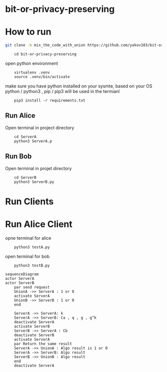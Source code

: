 # bit-or-privacy-preserving

# How to run

```bash
git clone -b mix_the_code_with_union https://github.com/yakov103/bit-or-privacy-preserving.git
```

```
    cd bit-or-privacy-preserving
```

open python environment 

```
    virtualenv .venv
    source .venv/bin/activate
```

make sure you have python installed on your sysmte, based on your OS python / python3 , pip / pip3 will be used in the termianl

```
    pip3 install -r requirements.txt
```

## Run Alice

Open terminal in project directory

```
    cd ServerA
    python3 ServerA.p
```

## Run Bob

Open terminal in projet directory

```
    cd ServerB
    python3 ServerB.py
```


# Run Clients

# Run Alice Client

opne terminal for alice
```
    python3 testA.py
```

open terminal for bob

```
    python3 testB.py
```









```mermaid
sequenceDiagram
actor ServerA
actor ServerB
    par send request
    UnionA ->> ServerA : 1 or 0 
    activate ServerA
    UnionB ->> ServerB : 1 or 0
    end
    
    ServerA ->> ServerA: k
    ServerA ->> ServerB: Ca , q , g , g^k
    deactivate ServerA
    activate ServerB
    ServerB ->> ServerA : Cb
    deactivate ServerB
    activate ServerA
    par Return the same result
    ServerA ->> UnionA : Algo result is 1 or 0 
    ServerA ->> ServerB: Algo result
    ServerB ->> UnionB : Algo result
    end
    deactivate ServerA
 ```
